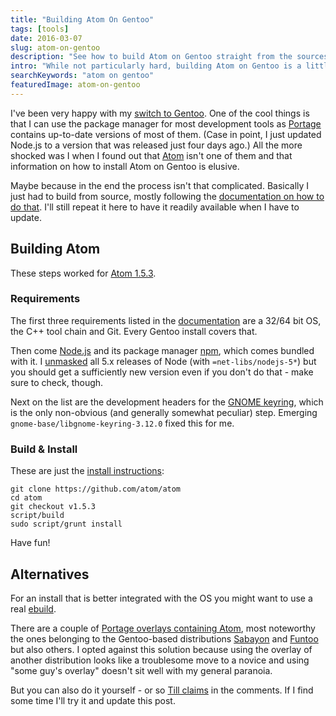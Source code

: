 ```yaml
---
title: "Building Atom On Gentoo"
tags: [tools]
date: 2016-03-07
slug: atom-on-gentoo
description: "See how to build Atom on Gentoo straight from the sources."
intro: "While not particularly hard, building Atom on Gentoo is a little elusive and poorly documented. Look here for enlightenment!"
searchKeywords: "atom on gentoo"
featuredImage: atom-on-gentoo
---
```


I've been very happy with my [switch to Gentoo](hello-2016#linux).
One of the cool things is that I can use the package manager for most development tools as [Portage](https://wiki.gentoo.org/wiki/Portage) contains up-to-date versions of most of them.
(Case in point, I just updated Node.js to a version that was released just four days ago.) All the more shocked was I when I found out that [Atom](https://atom.io/) isn't one of them and that information on how to install Atom on Gentoo is elusive.

Maybe because in the end the process isn't that complicated.
Basically I just had to build from source, mostly following the [documentation on how to do that](https://github.com/atom/atom/blob/master/docs/build-instructions/linux.md#linux).
I'll still repeat it here to have it readily available when I have to update.

## Building Atom

These steps worked for [Atom 1.5.3](https://github.com/atom/atom/releases/tag/v1.5.3).

### Requirements

The first three requirements listed in the [documentation](https://github.com/atom/atom/blob/master/docs/build-instructions/linux.md#linux) are a 32/64 bit OS, the C++ tool chain and Git.
Every Gentoo install covers that.

Then come [Node.js](http://nodejs.org/download/) and its package manager [npm](https://www.npmjs.com/), which comes bundled with it.
I [unmasked](https://wiki.gentoo.org/wiki/Knowledge_Base:Unmasking_a_package) all 5.x releases of Node (with `=net-libs/nodejs-5*`) but you should get a sufficiently new version even if you don't do that - make sure to check, though.

Next on the list are the development headers for the [GNOME keyring](https://wiki.gnome.org/Projects/GnomeKeyring), which is the only non-obvious (and generally somewhat peculiar) step.
Emerging `gnome-base/libgnome-keyring-3.12.0` fixed this for me.

### Build & Install

These are just the [install instructions](https://github.com/atom/atom/blob/master/docs/build-instructions/linux.md#instructions):

```shell
git clone https://github.com/atom/atom
cd atom
git checkout v1.5.3
script/build
sudo script/grunt install
```

Have fun!

<contentimage slug="atom-on-gentoo-larry" options="narrow"></contentimage>

## Alternatives

For an install that is better integrated with the OS you might want to use a real [ebuild](https://devmanual.gentoo.org/quickstart/).

There are a couple of [Portage overlays containing Atom](https://gpo.zugaina.org/app-editors/atom), most noteworthy the ones belonging to the Gentoo-based distributions [Sabayon](https://en.wikipedia.org/wiki/Sabayon_Linux) and [Funtoo](https://en.wikipedia.org/wiki/Funtoo_Linux) but also others.
I opted against this solution because using the overlay of another distribution looks like a troublesome move to a novice and using "some guy's overlay" doesn't sit well with my general paranoia.

But you can also do it yourself - or so [Till claims](atom-on-gentoo)<!-- comment-2557921347 --> in the comments.
If I find some time I'll try it and update this post.
